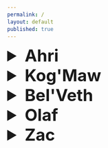 ```yaml
---
permalink: /
layout: default
published: true
---
```

<details>
  <summary style="font-size:4vw"><strong>Ahri</strong></summary>
  	<img src="/assets/images/Champs/Ahri.gif">
</details>
<details>
  <summary style="font-size:4vw"><strong>Kog'Maw</strong></summary>
  	<img src="/assets/images/Champs/Kog'Maw.gif">
</details>
<details>
  <summary style="font-size:4vw"><strong>Bel'Veth</strong></summary>
  	<img src="/Off_Meta_Builds/Bel'Veth/BelVeth.png">
</details>
<details>
  <summary style="font-size:4vw"><strong>Olaf</strong></summary>
  	<img src="/Off_Meta_Builds/Olaf/Olaf.png">
</details>
<details>
  <summary style="font-size:4vw"><strong>Zac</strong></summary>
  	<img src="/Off_Meta_Builds/Zac/Zac.png">
</details>

